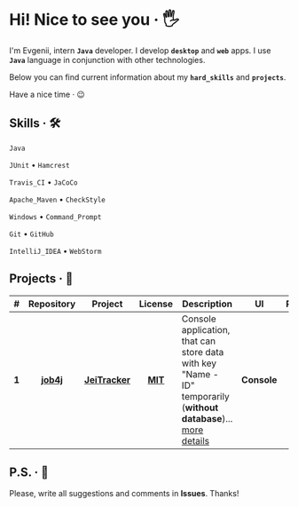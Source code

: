 # Hi! Nice to see you &middot; :raised_hand_with_fingers_splayed:

I'm Evgenii, intern **`Java`** developer. I develop **`desktop`** and **`web`** apps. I use **`Java`** language in conjunction with other technologies.

Below you can find current information about my **`hard_skills`** and **`projects`**.

Have a nice time &middot; :wink:

## Skills &middot; :hammer_and_wrench:

`Java`

`JUnit` &bull; `Hamcrest`

`Travis_CI` &bull; `JaCoCo` 

`Apache_Maven` &bull; `CheckStyle`

`Windows` &bull; `Command_Prompt`

`Git` &bull; `GitHub`

`IntelliJ_IDEA` &bull; `WebStorm`

<!-- 
`Java`
`JavaScript`
`HTML5`
`CSS3`

`JUnit`
`Hamcrest`
`Mockito`

`Travis CI`
`JaCoCo`

`PostgreSQL`
`Hibernate`

`Spring`

`Apache Maven`
`Gradle`

`CheckStyle`

`Docker`
`Kubernetes`
`Apache Kafka`

`Git`
`GitHub`

`Windows Command Prompt`

`IntelliJ IDEA`
`WebStorm`

`Windows 10`
-->

<!-- Example badge with logo
![](https://img.shields.io/badge/-Git-F05032?style=flat&logo=git&logoColor=white) 
-->

## Projects &middot; :rocket:

| # | Repository | Project | License | Description | UI | Release | Download |
|:-:| :--------: | :-----: | :-----: | ----------- | :-: | :-----: | :------: |
| **1** | **[job4j](https://github.com/jeikhan/job4j)** | **[JeiTracker](https://github.com/jeikhan/job4j/tree/hotfix_3/chapter_002/src/main/java/ru/job4j/tracker)** | **[MIT](https://github.com/jeikhan/job4j/blob/hotfix_3/LICENSE)** | Console application, that can store data with key "Name - ID" temporarily (**without database**)... [more details](https://github.com/jeikhan/job4j/blob/hotfix_3/chapter_002/src/main/java/ru/job4j/tracker/README.md) | **Console** | **Beta** | **[Assets](https://github.com/jeikhan/job4j/releases)** |

## P.S. &middot; :snail:

Please, write all suggestions and comments in **Issues**. Thanks!
